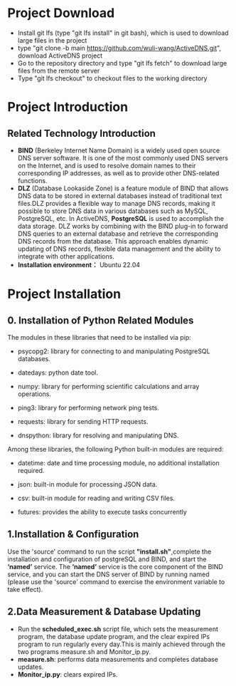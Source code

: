 # Project Download
- Install git lfs (type "git lfs install" in git bash), which is used to download large files in the project
- type "git clone -b main  https://github.com/wuli-wang/ActiveDNS.git", download ActiveDNS project
- Go to the repository directory and type "git lfs fetch" to download large files from the remote server
- Type "git lfs checkout"  to checkout files to the working directory 
# Project Introduction
## Related Technology Introduction

- **BIND** (Berkeley Internet Name Domain) is a widely used open source DNS server software. It is one of the most commonly used DNS servers on the Internet, and is used to resolve domain names to their corresponding IP addresses, as well as to provide other DNS-related functions.
- **DLZ** (Database Lookaside Zone) is a feature module of BIND that allows DNS data to be stored in external databases instead of traditional text files.DLZ provides a flexible way to manage DNS records, making it possible to store DNS data in various databases such as MySQL, PostgreSQL, etc. In ActiveDNS, **PostgreSQL** is used to accomplish the data storage. DLZ works by combining with the BIND plug-in to forward DNS queries to an external database and retrieve the corresponding DNS records from the database. This approach enables dynamic updating of DNS records, flexible data management and the ability to integrate with other applications.
- **Installation environment：** Ubuntu 22.04
# Project Installation
## 0. Installation of Python Related Modules
The modules in these libraries that need to be installed via pip:

- psycopg2: library for connecting to and manipulating PostgreSQL databases.

- datedays: python date tool.

- numpy: library for performing scientific calculations and array operations.

- ping3: library for performing network ping tests.

- requests: library for sending HTTP requests.

- dnspython: library for resolving and manipulating DNS.

Among these libraries, the following Python built-in modules are required:

- datetime: date and time processing module, no additional installation required.

- json: built-in module for processing JSON data.

- csv: built-in module for reading and writing CSV files.

- futures: provides the ability to execute tasks concurrently

## 1.Installation & Configuration

Use the 'source' command to run the script **"install.sh"**,complete the installation and configuration of postgreSQL and BIND, and start the **‘named’** service. The **‘named’** service is the core component of the BIND service, and you can start the DNS server of BIND by running named (please use the 'source' command to exercise the environment variable to take effect).

## 2.Data Measurement & Database Updating

- Run the **scheduled_exec.sh** script file, which sets the measurement program, the database update program, and the clear expired IPs program to run regularly every day.This is mainly achieved through the two programs measure.sh and Monitor_ip.py.
- **measure.sh**: performs data measurements and completes database updates.
- **Monitor_ip.py**: clears expired IPs.